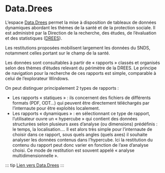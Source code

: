 # Data.Drees
<!-- SPDX-License-Identifier: MPL-2.0 -->

L’espace [Data.Drees](http://www.data.drees.sante.gouv.fr/ReportFolders/reportFolders.aspx?sCS_referer=&sCS_ChosenLang=fr) permet la mise à disposition de tableaux de données dynamiques abordant les thèmes de la santé et de la protection sociale. Il est administré par la Direction de la recherche, des études, de l’évaluation et des statistiques ([DREES](../glossaire/drees.md)).

Les restitutions proposées mobilisent largement les données du SNDS, notamment celles portant sur le champ de la santé.

Les données sont consultables à partir de « rapports » classés et organisés selon des
thèmes d’études relevant du périmètre de la DREES. Le principe de navigation pour la
recherche de ces rapports est simple, comparable à celui de l’explorateur Windows.

On peut distinguer principalement 2 types de rapports :
- Les rapports « statiques » : ils concernent des fichiers de différents formats (PDF,
ODT…) qui peuvent être directement téléchargés par l’internaute pour être exploités
localement.
- Les rapports « dynamiques » : en sélectionnant ce type de rapport, l’utilisateur ouvre
un « hypercube » qui contient des données structurées selon plusieurs axes
d’analyse (ou dimensions) prédéfinis : le temps, la localisation…. Il est alors très
simple pour l’internaute de choisir dans ce rapport, sous quels angles (quels axes) il
souhaite analyser les données contenus dans l’hypercube. Ici la restitution du
contenu du rapport peut donc varier en fonction de l’axe d’analyse choisi. Ce mode
de restitution est souvent appelé « analyse multidimensionnelle ».

::: tip 
[Lien vers Data.Drees](http://www.data.drees.sante.gouv.fr/ReportFolders/reportFolders.aspx?sCS_referer=&sCS_ChosenLang=fr)
:::
